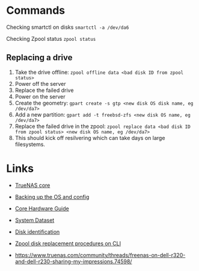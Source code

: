# Commands

Checking smartctl on disks
`smartctl -a /dev/da6`

Checking Zpool status
`zpool status`

## Replacing a drive

1. Take the drive offline: `zpool offline data <bad disk ID from zpool status>`
2. Power off the server
3. Replace the failed drive
4. Power on the server
5. Create the geometry: `gpart create -s gtp <new disk OS disk name, eg /dev/da7>`
6. Add a new partition: `gpart add -t freebsd-zfs <new disk OS name, eg /dev/da7>`
7. Replace the failed drive in the zpool: `zpool replace data <bad disk ID from zpool status> <new disk OS name, eg /dev/da7>`
8. This should kick off resilvering which can take days on large filesystems.



# Links

* [TrueNAS core](https://www.truenas.com/truenas-core/)

* [Backing up the OS and config](https://www.truenas.com/docs/core/coretutorials/systemconfiguration/usingconfigurationbackups/)

* [Core Hardware Guide](https://www.truenas.com/docs/core/gettingstarted/corehardwareguide/)

* [System Dataset](https://www.truenas.com/docs/core/uireference/system/systemdataset/)

* [Disk identification](https://www.truenas.com/community/threads/disk-identification.56694/)

* [Zpool disk replacement procedures on CLI](https://docs.oracle.com/cd/E19253-01/819-5461/gbcet/index.html)

* https://www.truenas.com/community/threads/freenas-on-dell-r320-and-dell-r230-sharing-my-impressions.74598/
